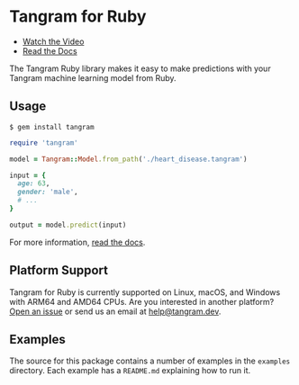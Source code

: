 # Tangram for Ruby

- [Watch the Video](https://www.tangram.dev)
- [Read the Docs](https://www.tangram.dev/docs)

The Tangram Ruby library makes it easy to make predictions with your Tangram machine learning model from Ruby.

## Usage

```
$ gem install tangram
```

```ruby
require 'tangram'

model = Tangram::Model.from_path('./heart_disease.tangram')

input = {
  age: 63,
  gender: 'male',
  # ...
}

output = model.predict(input)
```

For more information, [read the docs](https://www.tangram.dev/docs).

## Platform Support

Tangram for Ruby is currently supported on Linux, macOS, and Windows with ARM64 and AMD64 CPUs. Are you interested in another platform? [Open an issue](https://github.com/tangramdotdev/tangram/issues/new) or send us an email at [help@tangram.dev](mailto:help@tangram.dev).

## Examples

The source for this package contains a number of examples in the `examples` directory. Each example has a `README.md` explaining how to run it.
